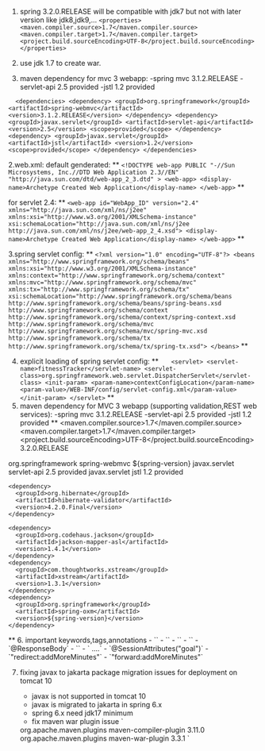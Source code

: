 1. spring 3.2.0.RELEASE will be compatible with  jdk7 but not with later version like jdk8,jdk9,...
   `<properties>
   <maven.compiler.source>1.7</maven.compiler.source>
   <maven.compiler.target>1.7</maven.compiler.target>
   <project.build.sourceEncoding>UTF-8</project.build.sourceEncoding>
   </properties>`
2. use jdk 1.7 to create war.

3. maven dependency for mvc 3 webapp:
   -spring mvc 3.1.2.RELEASE
   -servlet-api 2.5 provided
   -jstl 1.2 provided

`  <dependencies>
    <dependency>
      <groupId>org.springframework</groupId>
      <artifactId>spring-webmvc</artifactId>
      <version>3.1.2.RELEASE</version>
    </dependency>
    <dependency>
      <groupId>javax.servlet</groupId>
      <artifactId>servlet-api</artifactId>
      <version>2.5</version>
      <scope>provided</scope>
    </dependency>
    <dependency>
      <groupId>javax.servlet</groupId>
      <artifactId>jstl</artifactId>
      <version>1.2</version>
      <scope>provided</scope>
    </dependency>
  </dependencies>`


2.web.xml:
default genderated:
**
`<!DOCTYPE web-app PUBLIC
 "-//Sun Microsystems, Inc.//DTD Web Application 2.3//EN"
 "http://java.sun.com/dtd/web-app_2_3.dtd" >
<web-app>
<display-name>Archetype Created Web Application</display-name>
</web-app>`
**


for servlet 2.4:
**
`<web-app id="WebApp_ID" version="2.4"
xmlns="http://java.sun.com/xml/ns/j2ee"
xmlns:xsi="http://www.w3.org/2001/XMLSchema-instance"
xsi:schemaLocation="http://java.sun.com/xml/ns/j2ee
http://java.sun.com/xml/ns/j2ee/web-app_2_4.xsd">
<display-name>Archetype Created Web Application</display-name>
</web-app>`
**


3.spring servlet config:
**
`<?xml version="1.0" encoding="UTF-8"?>
<beans xmlns="http://www.springframework.org/schema/beans"
xmlns:xsi="http://www.w3.org/2001/XMLSchema-instance"
xmlns:context="http://www.springframework.org/schema/context"
xmlns:mvc="http://www.springframework.org/schema/mvc"
xmlns:tx="http://www.springframework.org/schema/tx"
xsi:schemaLocation="http://www.springframework.org/schema/beans
http://www.springframework.org/schema/beans/spring-beans.xsd
http://www.springframework.org/schema/context
http://www.springframework.org/schema/context/spring-context.xsd
http://www.springframework.org/schema/mvc
http://www.springframework.org/schema/mvc/spring-mvc.xsd
http://www.springframework.org/schema/tx
http://www.springframework.org/schema/tx/spring-tx.xsd">
</beans>`
**

4. explicit loading of spring servlet config:
**
`   <servlet>
   <servlet-name>fitnessTracker</servlet-name>
   <servlet-class>org.springframework.web.servlet.DispatcherServlet</servlet-class>
   <init-param>
   <param-name>contextConfigLocation</param-name>
   <param-value>/WEB-INF/config/servlet-config.xml</param-value>
   </init-param>
   </servlet>`
**
5. maven dependency for MVC 3 webapp (supporting validation,REST web services):
   -spring mvc 3.1.2.RELEASE
   -servlet-api 2.5 provided
   -jstl 1.2 provided
**
   <properties>
   <maven.compiler.source>1.7</maven.compiler.source>
   <maven.compiler.target>1.7</maven.compiler.target>
   <project.build.sourceEncoding>UTF-8</project.build.sourceEncoding>
   <spring-version>3.2.0.RELEASE</spring-version>
   </properties>

  <dependencies>
    <dependency>
      <groupId>org.springframework</groupId>
      <artifactId>spring-webmvc</artifactId>
      <version>${spring-version}</version>
    </dependency>
    <dependency>
      <groupId>javax.servlet</groupId>
      <artifactId>servlet-api</artifactId>
      <version>2.5</version>
      <scope>provided</scope>
    </dependency>
    <dependency>
      <groupId>javax.servlet</groupId>
      <artifactId>jstl</artifactId>
      <version>1.2</version>
      <scope>provided</scope>
    </dependency>

    <dependency>
      <groupId>org.hibernate</groupId>
      <artifactId>hibernate-validator</artifactId>
      <version>4.2.0.Final</version>
    </dependency>

    <dependency>
      <groupId>org.codehaus.jackson</groupId>
      <artifactId>jackson-mapper-asl</artifactId>
      <version>1.4.1</version>
    </dependency>
    <dependency>
      <groupId>com.thoughtworks.xstream</groupId>
      <artifactId>xstream</artifactId>
      <version>1.3.1</version>
    </dependency>
    <dependency>
      <groupId>org.springframework</groupId>
      <artifactId>spring-oxm</artifactId>
      <version>${spring-version}</version>
    </dependency>

  </dependencies>
**
6. important keywords,tags,annotations
- `<mvc:annotation-driven/>`
- `<context:component-scan base-package="com.anurag"/>`
- `<mvc:resources mapping="/pdfs/**" location="/pdfs/"/>`
- `<mvc:resources mapping="/*.js" location="/"/>`
- `@ResponseBody`
- `<spring:message code="goal.text"/>`
- `<form:form commandName="exercise" > ....</form:form>`
- `@SessionAttributes("goal")`
- `"redirect:addMoreMinutes"`
- `"forward:addMoreMinutes"`

7. fixing javax to jakarta package migration issues for deployment on tomcat 10
    * javax is not supported in tomcat 10
    * javax is migrated to jakarta in spring 6.x
    * spring 6.x need jdk17 minimum
    * fix maven war plugin issue
   `
   <build>
   <pluginManagement>
   <plugins>

   <plugin>
   <groupId>org.apache.maven.plugins</groupId>
   <artifactId>maven-compiler-plugin</artifactId>
   <version>3.11.0</version>
   </plugin>

   <plugin>
   <groupId>org.apache.maven.plugins</groupId>
   <artifactId>maven-war-plugin</artifactId>
   <version>3.3.1</version>
   </plugin>

      </plugins>
    </pluginManagement>

    </build>
    `